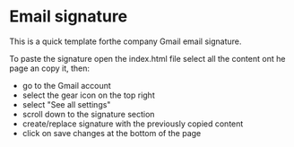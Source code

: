 # Email signature

This is a quick template forthe company Gmail email signature.

To paste the signature open the index.html file select all the content ont he page an copy it, then:

- go to the Gmail account
- select the gear icon on the top right
- select "See all settings"
- scroll down to the signature section
- create/replace signature with the previously copied content
- click on save changes at the bottom of the page
